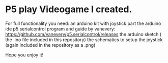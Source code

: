 # P5 play Videogame I created.

For full functionality you need:
  an arduino kit with joystick part
  the arduino ide
  p5 serialcontrol program and guide by vanevery: https://github.com/vanevery/p5.serialcontrol/releases
  the arduino sketch ( the .ino file included in this repository)
  the schematics to setup the joystick (again included in the repository as a .png)

Hope you enjoy it!
